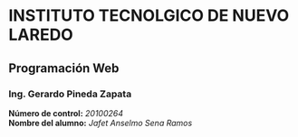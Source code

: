 # INSTITUTO TECNOLGICO DE NUEVO LAREDO  
## Programación Web  
### Ing. Gerardo Pineda Zapata
**Número de control:** *20100264*  
**Nombre del alumno:** *Jafet Anselmo Sena Ramos*
